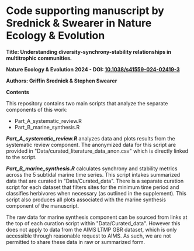 # Code supporting manuscript by Srednick & Swearer in Nature Ecology & Evolution

**Title: Understanding diversity-synchrony-stability relationships in multitrophic communities.**

**Nature Ecology & Evolution 2024 - DOI: [10.1038/s41559-024-02419-3](https://www.nature.com/articles/s41559-024-02419-3)**

**Authors: Griffin Srednick & Stephen Swearer**

**Contents**

This repository contains two main scripts that analyze the separate components of this work: 
- Part_A_systematic_review.R
- Part_B_marine_synthesis.R

***Part_A_systematic_review.R*** analyzes data and plots results from the systematic review component. The anonymized data for this script are provided in "Data/curated_literature_data_anon.csv" which is directly linked to the script. 

***Part_B_marine_synthesis.R*** calculates synchrony and stability metrics across the 5 subtidal marine time series. This script intakes summarized data that are curated in "Data/Curated_data". There is a separate curation script for each dataset that filters sites for the minimum time period and classifies herbivores when necessary (as outlined in the supplement). This script also produces all plots associated with the marine synthesis component of the manuscript.

The raw data for marine synthesis component can be sourced from links at the top of each curation script within "Data/Curated_data". However this does not apply to data from the AIMS LTMP GBR dataset, which is only accessible through reasonable request to AIMS. As such, we are not permitted to share these data in raw or summarized form.


